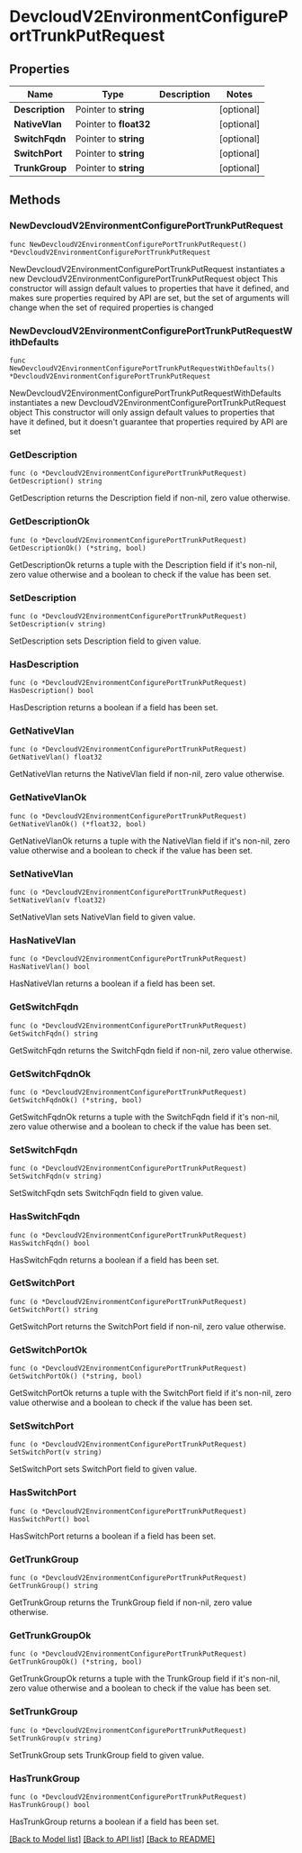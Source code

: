 # DevcloudV2EnvironmentConfigurePortTrunkPutRequest

## Properties

Name | Type | Description | Notes
------------ | ------------- | ------------- | -------------
**Description** | Pointer to **string** |  | [optional] 
**NativeVlan** | Pointer to **float32** |  | [optional] 
**SwitchFqdn** | Pointer to **string** |  | [optional] 
**SwitchPort** | Pointer to **string** |  | [optional] 
**TrunkGroup** | Pointer to **string** |  | [optional] 

## Methods

### NewDevcloudV2EnvironmentConfigurePortTrunkPutRequest

`func NewDevcloudV2EnvironmentConfigurePortTrunkPutRequest() *DevcloudV2EnvironmentConfigurePortTrunkPutRequest`

NewDevcloudV2EnvironmentConfigurePortTrunkPutRequest instantiates a new DevcloudV2EnvironmentConfigurePortTrunkPutRequest object
This constructor will assign default values to properties that have it defined,
and makes sure properties required by API are set, but the set of arguments
will change when the set of required properties is changed

### NewDevcloudV2EnvironmentConfigurePortTrunkPutRequestWithDefaults

`func NewDevcloudV2EnvironmentConfigurePortTrunkPutRequestWithDefaults() *DevcloudV2EnvironmentConfigurePortTrunkPutRequest`

NewDevcloudV2EnvironmentConfigurePortTrunkPutRequestWithDefaults instantiates a new DevcloudV2EnvironmentConfigurePortTrunkPutRequest object
This constructor will only assign default values to properties that have it defined,
but it doesn't guarantee that properties required by API are set

### GetDescription

`func (o *DevcloudV2EnvironmentConfigurePortTrunkPutRequest) GetDescription() string`

GetDescription returns the Description field if non-nil, zero value otherwise.

### GetDescriptionOk

`func (o *DevcloudV2EnvironmentConfigurePortTrunkPutRequest) GetDescriptionOk() (*string, bool)`

GetDescriptionOk returns a tuple with the Description field if it's non-nil, zero value otherwise
and a boolean to check if the value has been set.

### SetDescription

`func (o *DevcloudV2EnvironmentConfigurePortTrunkPutRequest) SetDescription(v string)`

SetDescription sets Description field to given value.

### HasDescription

`func (o *DevcloudV2EnvironmentConfigurePortTrunkPutRequest) HasDescription() bool`

HasDescription returns a boolean if a field has been set.

### GetNativeVlan

`func (o *DevcloudV2EnvironmentConfigurePortTrunkPutRequest) GetNativeVlan() float32`

GetNativeVlan returns the NativeVlan field if non-nil, zero value otherwise.

### GetNativeVlanOk

`func (o *DevcloudV2EnvironmentConfigurePortTrunkPutRequest) GetNativeVlanOk() (*float32, bool)`

GetNativeVlanOk returns a tuple with the NativeVlan field if it's non-nil, zero value otherwise
and a boolean to check if the value has been set.

### SetNativeVlan

`func (o *DevcloudV2EnvironmentConfigurePortTrunkPutRequest) SetNativeVlan(v float32)`

SetNativeVlan sets NativeVlan field to given value.

### HasNativeVlan

`func (o *DevcloudV2EnvironmentConfigurePortTrunkPutRequest) HasNativeVlan() bool`

HasNativeVlan returns a boolean if a field has been set.

### GetSwitchFqdn

`func (o *DevcloudV2EnvironmentConfigurePortTrunkPutRequest) GetSwitchFqdn() string`

GetSwitchFqdn returns the SwitchFqdn field if non-nil, zero value otherwise.

### GetSwitchFqdnOk

`func (o *DevcloudV2EnvironmentConfigurePortTrunkPutRequest) GetSwitchFqdnOk() (*string, bool)`

GetSwitchFqdnOk returns a tuple with the SwitchFqdn field if it's non-nil, zero value otherwise
and a boolean to check if the value has been set.

### SetSwitchFqdn

`func (o *DevcloudV2EnvironmentConfigurePortTrunkPutRequest) SetSwitchFqdn(v string)`

SetSwitchFqdn sets SwitchFqdn field to given value.

### HasSwitchFqdn

`func (o *DevcloudV2EnvironmentConfigurePortTrunkPutRequest) HasSwitchFqdn() bool`

HasSwitchFqdn returns a boolean if a field has been set.

### GetSwitchPort

`func (o *DevcloudV2EnvironmentConfigurePortTrunkPutRequest) GetSwitchPort() string`

GetSwitchPort returns the SwitchPort field if non-nil, zero value otherwise.

### GetSwitchPortOk

`func (o *DevcloudV2EnvironmentConfigurePortTrunkPutRequest) GetSwitchPortOk() (*string, bool)`

GetSwitchPortOk returns a tuple with the SwitchPort field if it's non-nil, zero value otherwise
and a boolean to check if the value has been set.

### SetSwitchPort

`func (o *DevcloudV2EnvironmentConfigurePortTrunkPutRequest) SetSwitchPort(v string)`

SetSwitchPort sets SwitchPort field to given value.

### HasSwitchPort

`func (o *DevcloudV2EnvironmentConfigurePortTrunkPutRequest) HasSwitchPort() bool`

HasSwitchPort returns a boolean if a field has been set.

### GetTrunkGroup

`func (o *DevcloudV2EnvironmentConfigurePortTrunkPutRequest) GetTrunkGroup() string`

GetTrunkGroup returns the TrunkGroup field if non-nil, zero value otherwise.

### GetTrunkGroupOk

`func (o *DevcloudV2EnvironmentConfigurePortTrunkPutRequest) GetTrunkGroupOk() (*string, bool)`

GetTrunkGroupOk returns a tuple with the TrunkGroup field if it's non-nil, zero value otherwise
and a boolean to check if the value has been set.

### SetTrunkGroup

`func (o *DevcloudV2EnvironmentConfigurePortTrunkPutRequest) SetTrunkGroup(v string)`

SetTrunkGroup sets TrunkGroup field to given value.

### HasTrunkGroup

`func (o *DevcloudV2EnvironmentConfigurePortTrunkPutRequest) HasTrunkGroup() bool`

HasTrunkGroup returns a boolean if a field has been set.


[[Back to Model list]](../README.md#documentation-for-models) [[Back to API list]](../README.md#documentation-for-api-endpoints) [[Back to README]](../README.md)


